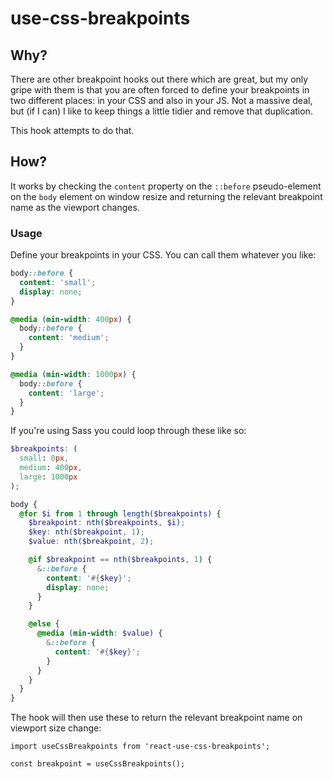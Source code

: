 # use-css-breakpoints

## Why?

There are other breakpoint hooks out there which are great, but my only gripe with them is that you are often forced to define your breakpoints in two different places: in your CSS and also in your JS. Not a massive deal, but (if I can) I like to keep things a little tidier and remove that duplication.

This hook attempts to do that.

## How?

It works by checking the `content` property on the `::before` pseudo-element on the `body` element on window resize and returning the relevant breakpoint name as the viewport changes.

### Usage

Define your breakpoints in your CSS. You can call them whatever you like:

```css
body::before {
  content: 'small';
  display: none;
}

@media (min-width: 400px) {
  body::before {
    content: 'medium';
  }
}

@media (min-width: 1000px) {
  body::before {
    content: 'large';
  }
}
```

If you're using Sass you could loop through these like so:

```scss
$breakpoints: (
  small: 0px,
  medium: 400px,
  large: 1000px
);

body {
  @for $i from 1 through length($breakpoints) {
    $breakpoint: nth($breakpoints, $i);
    $key: nth($breakpoint, 1);
    $value: nth($breakpoint, 2);

    @if $breakpoint == nth($breakpoints, 1) {
      &::before {
        content: '#{$key}';
        display: none;
      }
    }

    @else {
      @media (min-width: $value) {
        &::before {
          content: '#{$key}';
        }
      }
    }
  }
}
```

The hook will then use these to return the relevant breakpoint name on viewport size change:

```tsx
import useCssBreakpoints from 'react-use-css-breakpoints';

const breakpoint = useCssBreakpoints();
```
